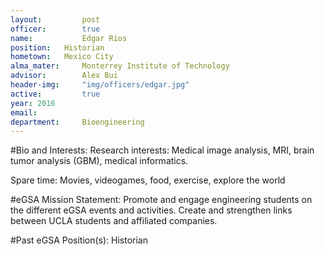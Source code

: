 ```yaml
---
layout:     	post
officer:        true
name:    	 	Edgar Rios
position: 	Historian
hometown: 	Mexico City	
alma_mater: 	Monterrey Institute of Technology
advisor: 		Alex Bui
header-img: 	"img/officers/edgar.jpg"
active: 		true
year: 2016
email: 			
department: 	Bioengineering
---
```


#Bio and Interests:
Research interests: Medical image analysis, MRI, brain tumor analysis (GBM), medical informatics.

Spare time: Movies, videogames, food, exercise, explore the world

#eGSA Mission Statement:
Promote and engage engineering students on the different eGSA events and activities.
Create and strengthen links between UCLA students and affiliated companies.

#Past eGSA Position(s):
Historian

